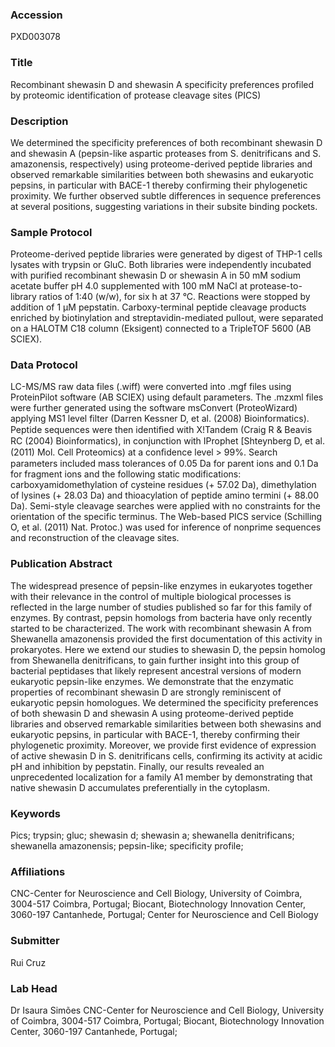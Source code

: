 ### Accession
PXD003078

### Title
Recombinant shewasin D and shewasin A specificity preferences profiled by proteomic identification of protease cleavage sites (PICS)

### Description
We determined the specificity preferences of both recombinant shewasin D and shewasin A (pepsin-like aspartic proteases from S. denitrificans and S. amazonensis, respectively) using proteome-derived peptide libraries and observed remarkable similarities between both shewasins and eukaryotic pepsins, in particular with BACE-1 thereby confirming their phylogenetic proximity. We further observed subtle differences in sequence preferences at several positions, suggesting variations in their subsite binding pockets.

### Sample Protocol
Proteome-derived peptide libraries were generated by digest of THP-1 cells lysates with trypsin or GluC. Both libraries were independently incubated with purified recombinant shewasin D or shewasin A in 50 mM sodium acetate buffer pH 4.0 supplemented with 100 mM NaCl  at protease-to-library ratios of 1:40 (w/w), for six h at 37 °C. Reactions were stopped by addition of 1 μM pepstatin. Carboxy-terminal peptide cleavage products enriched by biotinylation and streptavidin-mediated pullout, were separated on a HALOTM C18 column (Eksigent) connected to a TripleTOF 5600 (AB SCIEX).

### Data Protocol
LC-MS/MS raw data files (.wiff) were converted into .mgf files using ProteinPilot software (AB SCIEX) using default parameters. The .mzxml files were further generated using the software msConvert (ProteoWizard) applying MS1 level filter (Darren Kessner D, et al. (2008) Bioinformatics). Peptide sequences were then identiﬁed with X!Tandem (Craig R & Beavis RC (2004) Bioinformatics), in conjunction with IProphet [Shteynberg D, et al. (2011) Mol. Cell Proteomics) at a conﬁdence level > 99%. Search parameters included mass tolerances of 0.05 Da for parent ions and 0.1 Da for fragment ions and the following static modifications: carboxyamidomethylation of cysteine residues (+ 57.02 Da), dimethylation of lysines (+ 28.03 Da) and thioacylation of peptide amino termini (+ 88.00 Da). Semi-style cleavage searches were applied with no constraints for the orientation of the specific terminus. The Web-based PICS service (Schilling O, et al. (2011) Nat. Protoc.) was used for inference of  nonprime sequences and reconstruction of the cleavage sites.

### Publication Abstract
The widespread presence of pepsin-like enzymes in eukaryotes together with their relevance in the control of multiple biological processes is reflected in the large number of studies published so far for this family of enzymes. By contrast, pepsin homologs from bacteria have only recently started to be characterized. The work with recombinant shewasin A from Shewanella amazonensis provided the first documentation of this activity in prokaryotes. Here we extend our studies to shewasin D, the pepsin homolog from Shewanella denitrificans, to gain further insight into this group of bacterial peptidases that likely represent ancestral versions of modern eukaryotic pepsin-like enzymes. We demonstrate that the enzymatic properties of recombinant shewasin D are strongly reminiscent of eukaryotic pepsin homologues. We determined the specificity preferences of both shewasin D and shewasin A using proteome-derived peptide libraries and observed remarkable similarities between both shewasins and eukaryotic pepsins, in particular with BACE-1, thereby confirming their phylogenetic proximity. Moreover, we provide first evidence of expression of active shewasin D in S. denitrificans cells, confirming its activity at acidic pH and inhibition by pepstatin. Finally, our results revealed an unprecedented localization for a family A1 member by demonstrating that native shewasin D accumulates preferentially in the cytoplasm.

### Keywords
Pics; trypsin; gluc; shewasin d; shewasin a; shewanella denitrificans; shewanella amazonensis; pepsin-like; specificity profile;

### Affiliations
CNC-Center for Neuroscience and Cell Biology, University of Coimbra, 3004-517 Coimbra, Portugal;  Biocant, Biotechnology Innovation Center, 3060-197 Cantanhede, Portugal;
Center for Neuroscience and Cell Biology

### Submitter
Rui Cruz

### Lab Head
Dr Isaura Simões
CNC-Center for Neuroscience and Cell Biology, University of Coimbra, 3004-517 Coimbra, Portugal;  Biocant, Biotechnology Innovation Center, 3060-197 Cantanhede, Portugal;


